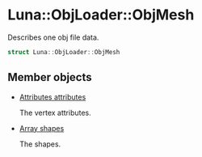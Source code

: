 # Luna::ObjLoader::ObjMesh
Describes one obj file data. 

```c++
struct Luna::ObjLoader::ObjMesh
```

## Member objects
* [Attributes attributes](struct_luna_1_1_obj_loader_1_1_obj_mesh_1a6d28404382a23019e385bed14d73d59c.md)

    The vertex attributes. 

* [Array<Shape> shapes](struct_luna_1_1_obj_loader_1_1_obj_mesh_1a989b4e4e0bf1f244ba39cdf08d99a7d3.md)

    The shapes. 

